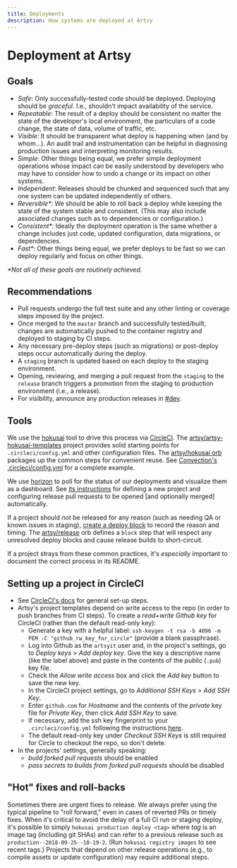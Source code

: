```yaml
---
title: Deployments
description: How systems are deployed at Artsy
---
```


# Deployment at Artsy

## Goals

- _Safe_: Only successfully-tested code should be deployed. Deploying should be _graceful_. I.e., shouldn't impact
  availability of the service.
- _Repeatable_: The result of a deploy should be consistent no matter the state of the developer's local
  environment, the particulars of a code change, the state of data, volume of traffic, etc.
- _Visible_: It should be transparent what deploy is happening when (and by whom...). An audit trail and
  instrumentation can be helpful in diagnosing production issues and interpreting monitoring results.
- _Simple_: Other things being equal, we prefer simple deployment operations whose impact can be easily understood
  by developers who may have to consider how to undo a change or its impact on other systems.
- _Independent_: Releases should be chunked and sequenced such that any one system can be updated independently of
  others.
- _Reversible\*_: We should be able to roll back a deploy while keeping the state of the system stable and
  consistent. (This may also include associated changes such as to dependencies or configuration.)
- _Consistent\*_: Ideally the deployment operation is the same whether a change includes just code, updated
  configuration, data migrations, or dependencies.
- _Fast\*_: Other things being equal, we prefer deploys to be fast so we can deploy regularly and focus on other
  things.

_\*Not all of these goals are routinely achieved._

## Recommendations

- Pull requests undergo the full test suite and any other linting or coverage steps imposed by the project.
- Once merged to the `master` branch and successfully tested/built, changes are automatically pushed to the
  container registry and deployed to staging by CI steps.
- Any necessary pre-deploy steps (such as migrations) or post-deploy steps occur automatically during the deploy.
- A `staging` branch is updated based on each deploy to the staging environment.
- Opening, reviewing, and merging a pull request from the `staging` to the `release` branch triggers a promotion
  from the staging to production environment (i.e., a release).
- For visibility, announce any production releases in [#dev](https://artsy.slack.com/messages/dev).

## Tools

We use the [hokusai](hokusai.md) tool to drive this process via
[CircleCI](https://app.circleci.com/projects/project-dashboard/github/artsy). The
[artsy/artsy-hokusai-templates](https://github.com/artsy/artsy-hokusai-templates) project provides solid starting
points for `.circleci/config.yml` and other configuration files. The
[artsy/hokusai orb](https://github.com/artsy/orbs/tree/master/src/hokusai) packages up the common steps for
convenient reuse. See
[Convection's .circleci/config.yml](https://github.com/artsy/convection/blob/master/.circleci/config.yml) for a
complete example.

We use [horizon](https://github.com/artsy/horizon/) to poll for the status of our deployments and visualize them as
a dashboard. See [its instructions](https://github.com/artsy/horizon#adding-a-new-project) for defining a new
project and configuring release pull requests to be opened [and optionally merged] automatically.

If a project should _not_ be released for any reason (such as needing QA or known issues in staging),
[create a deploy block](https://github.com/artsy/horizon#add-a-deploy-block) to record the reason and timing. The
[artsy/release](https://github.com/artsy/orbs/blob/master/src/release/release.yml) orb defines a `block` step that
will respect any unresolved deploy blocks and cause release builds to short-circuit.

If a project strays from these common practices, it's _especially_ important to document the correct process in its
README.

## Setting up a project in CircleCI

- See [CircleCI's docs](https://circleci.com/docs/2.0/getting-started/#section=getting-started) for general set-up
  steps.
- Artsy's project templates depend on write access to the repo (in order to push branches from CI steps). To create
  a _read+write Github key_ for CircleCI (rather than the default read-only key):
  - Generate a key with a helpful label: `ssh-keygen -t rsa -b 4096 -m PEM -C "github_rw_key_for_circle"` (provide
    a blank passphrase).
  - Log into Github as the `artsyit` user and, in the project's settings, go to _Deploy keys_ > _Add deploy key_.
    Give the key a descriptive name (like the label above) and paste in the contents of the _public_ (`.pub`) key
    file.
  - Check the _Allow write access_ box and click the _Add key_ button to save the new key.
  - In the CircleCI project settings, go to _Additional SSH Keys_ > _Add SSH Key_.
  - Enter `github.com` for _Hostname_ and the contents of the _private_ key file for _Private Key_, then click _Add
    SSH Key_ to save.
  - If necessary, add the ssh key fingerprint to your `.circleci/config.yml` following the instructions [here](https://circleci.com/docs/2.0/configuration-reference/#add_ssh_keys).
  - The default read-only key under _Checkout SSH Keys_ is still required for Circle to checkout the repo, so don't delete.
- In the projects' settings, generally speaking:
  - _build forked pull requests_ should be enabled
  - _pass secrets to builds from forked pull requests_ should be disabled

## "Hot" fixes and roll-backs

Sometimes there are urgent fixes to release. We always prefer using the typical pipeline to "roll forward," even in
cases of reverted PRs or timely fixes. When it's critical to avoid the delay of a full CI run or staging deploy,
it's possible to simply `hokusai production deploy <tag>` where _tag_ is an image tag (including git SHAs) and can
refer to a previous release such as `production--2018-09-25--10-19-2`. (Run `hokusai registry images` to see recent
tags.) Projects that depend on other release operations (e.g., to compile assets or update configuration) may
require additional steps.
